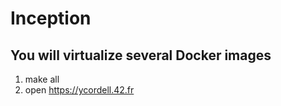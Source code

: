 # Inception

You will virtualize several Docker images
--------
1. make all
2. open https://ycordell.42.fr
